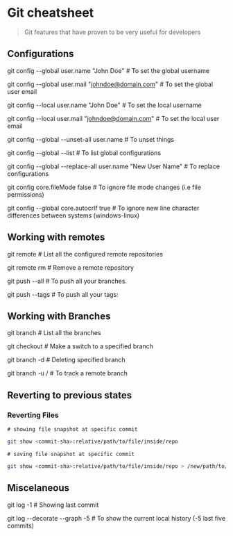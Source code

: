 # Git cheatsheet

> Git features that have proven to be very useful for developers

## Configurations

git config --global user.name "John Doe"  # To set the global username

git config --global user.mail "johndoe@domain.com"  # To set the global user email

git config --local user.name "John Doe"  # To set the local username

git config --local user.mail "johndoe@domain.com"  # To set the local user email

git config --global --unset-all user.name  # To unset things

git config --global --list  # To list global configurations

git config --global --replace-all user.name "New User Name"  # To replace configurations

git config core.fileMode false  # To ignore file mode changes (i.e file permissions)

git config --global core.autocrlf true  # To ignore new line character differences between systems (windows-linux)

## Working with remotes

git remote  # List all the configured remote repositories

git remote rm <remote>  # Remove a remote repository

git push <remote> --all # To push all your branches.

git push <remote> --tags # To push all your tags:

## Working with Branches

git branch  # List all the branches

git checkout <branch>  # Make a switch to a specified branch

git branch -d <branch>  # Deleting specified branch

git branch -u <remote>/<branch> # To track a remote branch

## Reverting to previous states

### Reverting Files

`# showing file snapshot at specific commit`

```bash
git show <commit-sha>:relative/path/to/file/inside/repo
```

`# saving file snapshot at specific commit`

```bash
git show <commit-sha>:relative/path/to/file/inside/repo > /new/path/to/file/content/at/selected/commit
```

## Miscelaneous

git log -1  # Showing last commit

git log --decorate --graph -5   # To show the current local history (-5 last five commits)

